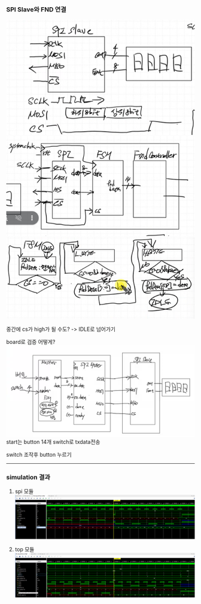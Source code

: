 ### SPI Slave와 FND 연결
![](ex1.png)
![](ex2.png)
![](asm_ex.png)

중간에 cs가 high가 될 수도? -> IDLE로 넘어가기

board로 검증 어떻게?
![](image.png)
start는 button
14개 switch로 txdata전송

switch 조작후 button 누르기


---
### simulation 결과
1. spi 모듈
![](image-2.png)

2. top 모듈
![](image-1.png)